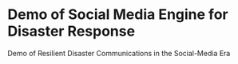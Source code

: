 # Demo of Social Media Engine for Disaster Response
Demo of Resilient Disaster Communications in the Social-Media Era
